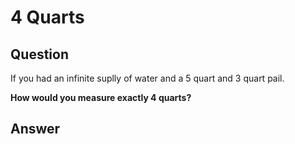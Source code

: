 # 4 Quarts

## Question

If you had an infinite suplly of water and a 5 quart and 3 quart pail.

__How would you measure exactly 4 quarts?__

## Answer